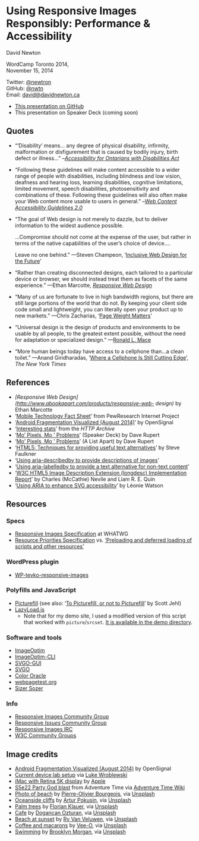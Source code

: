 # Using Responsive Images Responsibly: Performance & Accessibility

David Newton

WordCamp Toronto 2014,  
November 15, 2014

Twitter: [@newtron](http://twitter.com/newtron/)  
GitHub: [@nwtn](http://github.com/nwtn/)  
Email: <david@davidnewton.ca>  

* [This presentation on GitHub](https://github.com/nwtn/pres-respimg-perf-wcto)
* This presentation on Speaker Deck (coming soon)

## Quotes

* “‘Disability’ means... any degree of physical disability, infirmity, malformation or disfigurement that is caused by bodily injury, birth defect or illness...” –<i>[Accessibility for Ontarians with Disabilities Act](http://www.e-laws.gov.on.ca/html/statutes/english/elaws_statutes_05a11_e.htm)</i>

* “Following these guidelines will make content accessible to a wider range of people with disabilities, including blindness and low vision, deafness and hearing loss, learning disabilities, cognitive limitations, limited movement, speech disabilities, photosensitivity and combinations of these. Following these guidelines will also often make your Web content more usable to users in general.” –<i>[Web Content Accessibility Guidelines 2.0](http://www.w3.org/TR/WCAG20/)</i>

* “The goal of Web design is not merely to dazzle, but to deliver information to the widest audience possible.	...Compromise should not come at the expense of the user, but rather in terms of the native capabilities of the user’s choice of device....	Leave no one behind.” —Steven Champeon, ‘[Inclusive Web Design for the Future](https://web.archive.org/web/20130821155239/http://www.hesketh.com/thought-leadership/our-publications/inclusive-web-design-future)’* “Rather than creating disconnected designs, each tailored to a particular device or browser, we should instead treat them as facets of the same experience.” —Ethan Marcotte, <i>[Responsive Web Design](http://www.abookapart.com/products/responsive-web-design)</i>* “Many of us are fortunate to live in high bandwidth regions, but there are still large portions of the world that do not. By keeping your client side code small and lightweight, you can literally open your product up to new markets.” —Chris Zacharias, ‘[Page Weight Matters](http://blog.chriszacharias.com/page-weight-matters)’
* “Universal design is the design of products and environments to be usable by all people, to the greatest extent possible, without the need for adaptation or specialized design.” —[Ronald L. Mace](http://www.ncsu.edu/ncsu/design/cud/about_ud/about_ud.htm)
* “More human beings today have access to a cellphonethan...a clean toilet.” —Anand Giridharadas, ‘[Where a Cellphone Is Still Cutting Edge](http://www.nytimes.com/2010/04/11/weekinreview/11giridharadas.html?_r=0)’, <i>The New York Times</i>

## References

* *[Responsive Web Design](http://www.abookapart.com/products/responsive-web- design)* by Ethan Marcotte
* ‘[Mobile Technology Fact Sheet](http://www.pewinternet.org/fact-sheets/mobile-technology-fact-sheet/)’ from PewResearch Internet Project
* ‘[Android Fragmentation Visualized (August 2014)](http://opensignal.com/reports/2014/android-fragmentation/)’ by OpenSignal
* ‘[Interesting stats](http://httparchive.org/interesting.php?a=All&l=Sep%2015%202014)’ from the *HTTP Archive*
* ‘[Mo’ Pixels, Mo	’ Problems](https://speakerdeck.com/davatron5000/mo-pixels-mo-problems)’ (Speaker Deck) by Dave Rupert
* ‘[Mo’ Pixels, Mo	’ Problems](http://alistapart.com/article/mo-pixels-mo-problems)’ (A List Apart) by Dave Rupert
* ‘[HTML5: Techniques for providing useful text alternatives](http://www.w3.org/TR/html-alt-techniques/)’ by Steve Faulkner
* ‘[Using aria-describedby to provide descriptions of images](http://www.w3.org/WAI/GL/wiki/Using_aria-describedby_to_provide_descriptions_of_images)’
* ‘[Using aria-labelledby to provide a text alternative for non-text content](http://www.w3.org/WAI/GL/wiki/Using_aria-labelledby_to_provide_a_text_alternative_for_non-text_content)’
* ‘[W3C HTML5 Image Description Extension (longdesc) Implementation Report](http://w3c.github.io/test-results/html-longdesc/cr-report.html)’ by Charles (McCathie) Nevile and Liam R. E. Quin
* ‘[Using ARIA to enhance SVG accessibility](http://www.paciellogroup.com/blog/2013/12/using-aria-enhance-svg-accessibility/)’ by Léonie Watson


## Resources

### Specs
* [Responsive Images Specification](http://whatwg.org/html#the-picture-element) at WHATWG
* [Resource Priorities Specification](http://www.w3.org/TR/resource-priorities/) vs. [‘Preloading and deferred loading of scripts and other resources’](http://lists.whatwg.org/htdig.cgi/whatwg-whatwg.org/2014-August/297533.html)

### WordPress plugin
* [WP-tevko-responsive-images](https://github.com/ResponsiveImagesCG/wp-tevko-responsive-images)

### Polyfills and JavaScript
* [Picturefill](https://github.com/scottjehl/picturefill) (see also: ‘[To Picturefill, or not to Picturefill](http://filamentgroup.com/lab/to-picturefill.html)’ by Scott Jehl)
* [LazyLoad.js](http://css-tricks.com/snippets/javascript/lazy-loading-images/)
	* Note that for my demo site, I used a modified version of this script that worked with `picture`/`srcset`. [It is available in the demo directory](https://raw.githubusercontent.com/nwtn/pres-respimg-perf-a11yto/master/demo/assets/lazyload.js).

### Software and tools
* [ImageOptim](https://imageoptim.com/)
* [ImageOptim-CLI](http://jamiemason.github.io/ImageOptim-CLI/)
* [SVGO-GUI](https://github.com/svg/svgo-gui)
* [SVGO](https://github.com/svg/svgo)
* [Color Oracle](http://colororacle.org/)
* [webpagetest.org](http://webpagetest.org/)
* [Sizer Sozer](http://sizersoze.org/)

### Info
* [Responsive Images Community Group](http://responsiveimages.org/)
* [Responsive *Issues* Community Group](http://ricg.io/)
* [Responsive Images IRC](irc://irc.w3.org:6665/#respimg)
* [W3C Community Groups](http://www.w3.org/community/)

## Image credits

* [Android Fragmentation Visualized (August 2014)](http://opensignal.com/reports/2014/android-fragmentation/) by OpenSignal
* [Current device lab setup](https://twitter.com/lukew/status/507880029737328640/photo/1) via [Luke Wroblewski](https://twitter.com/lukew/status/507880029737328640/photo/1)
* [iMac with Retina 5K display](http://www.apple.com/ca/imac-with-retina/) by [Apple](http://www.apple.com/)
* [S5e22 Party God blast](http://adventuretime.wikia.com/wiki/File:S5e22_Party_God_blast.png) from Adventure Time via [Adventure Time Wiki](http://adventuretime.wikia.com/wiki/Adventure_Time_with_Finn_and_Jake_Wiki)
* [Photo of beach](demo/assets/original/hero.jpg) by [Pierre-Olivier Bourgeois](https://www.flickr.com/photos/po-bourgeois/), via [Unsplash](http://unsplash.com)
* [Oceanside cliffs](demo/assets/original/01.jpg) by [Artur Pokusin](http://pics.pokusin.com/), via [Unsplash](http://unsplash.com)
* [Palm trees](demo/assets/original/02.jpg) by [Florian Klauer](http://www.florianklauer.de/), via [Unsplash](http://unsplash.com)
* [Cafe](demo/assets/original/03.jpg) by [Dogancan Ozturan](http://dogancan.org/), via [Unsplash](http://unsplash.com)
* [Beach at sunset](demo/assets/original/04.png) by [Ry Van Veluwen](http://ryvanveluwen.com/), via [Unsplash](http://unsplash.com)
* [Coffee and macarons](demo/assets/original/05.jpg) by [Vee-O](http://dribbble.com/veeo), via [Unsplash](http://unsplash.com)
* [Swimming](demo/assets/original/06.jpg) by [Brooklyn Morgan](https://www.flickr.com/photos/mynameisbrooklyn/10294420724/), via [Unsplash](http://unsplash.com)
